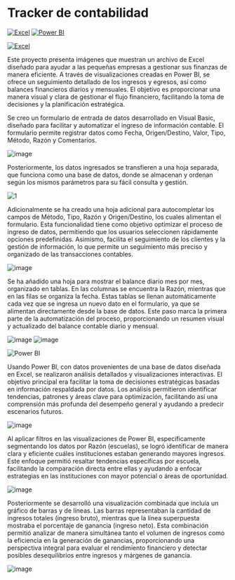 # Tracker de contabilidad  

[![Excel](https://img.shields.io/badge/Excel-2021+-green?style=for-the-badge&logo=microsoft-excel&logoColor=white&labelColor=101010)](https://www.microsoft.com/en-us/microsoft-365/excel)
[![Power BI](https://img.shields.io/badge/Power_BI-Desktop-red?style=for-the-badge&logo=power-bi&logoColor=white&labelColor=101010)](https://powerbi.microsoft.com/)
 

[![Excel](https://img.shields.io/badge/Excel-101010?style=for-the-badge&logo=microsoft-excel&logoColor=white)](https://www.microsoft.com/en-us/microsoft-365/excel)

Este proyecto presenta imágenes que muestran un archivo de Excel diseñado para ayudar a las pequeñas empresas a gestionar sus finanzas de manera eficiente. A través de visualizaciones creadas en Power BI, se ofrece un seguimiento detallado de los ingresos y egresos, así como balances financieros diarios y mensuales. El objetivo es proporcionar una manera visual y clara de gestionar el flujo financiero, facilitando la toma de decisiones y la planificación estratégica.

Se creo un formulario de entrada de datos desarrollado en Visual Basic, diseñado para facilitar y automatizar el ingreso de información contable. El formulario permite registrar datos como Fecha, Origen/Destino, Valor, Tipo, Método, Razón y Comentarios. 

![image](https://github.com/user-attachments/assets/d6e3e6a1-936b-4200-9c6e-5f0f3cddde31)  


Posteriormente, los datos ingresados se transfieren a una hoja separada, que funciona como una base de datos, donde se almacenan y ordenan según los mismos parámetros para su fácil consulta y gestión. 

![1](https://github.com/user-attachments/assets/4e3b6e1f-e7cb-4e96-a76f-e42f3f60a181)  


Adicionalmente se ha creado una hoja adicional para autocompletar los campos de Método, Tipo, Razón y Origen/Destino, los cuales alimentan el formulario. Esta funcionalidad tiene como objetivo optimizar el proceso de ingreso de datos, permitiendo que los usuarios seleccionen rápidamente opciones predefinidas. Asimismo, facilita el seguimiento de los clientes y la gestión de información, lo que permite un seguimiento más preciso y organizado de las transacciones contables. 

![image](https://github.com/user-attachments/assets/6a1b5b1c-9cf0-4aea-a1b4-c8dd66a4399c)  


Se ha añadido una hoja para mostrar el balance diario mes por mes, organizado en tablas. En las columnas se encuentra la Razón, mientras que en las filas se organiza la fecha. Estas tablas se llenan automáticamente cada vez que se ingresa un nuevo dato en el formulario, ya que se alimentan directamente desde la base de datos. Este paso marca la primera parte de la automatización del proceso, proporcionando un resumen visual y actualizado del balance contable diario y mensual. 

![image](https://github.com/user-attachments/assets/3a2a1df2-707b-4209-a44b-6edf6a534ea6)
![image](https://github.com/user-attachments/assets/4c92a3df-6daf-41ea-80da-da74959ed603)  

 

![Power BI](https://img.shields.io/badge/Power%20BI-3D85C6?style=for-the-badge&logo=power-bi&logoColor=white)

Usando Power BI, con datos provenientes de una base de datos diseñada en Excel, se realizaron análisis detallados y visualizaciones interactivas. El objetivo principal era facilitar la toma de decisiones estratégicas basadas en información respaldada por datos. Los análisis permitieron identificar tendencias, patrones y áreas clave para optimización, facilitando así una comprensión más profunda del desempeño general y ayudando a predecir escenarios futuros. 

![image](https://github.com/user-attachments/assets/fc33dbe5-946c-4a3a-b16d-d0681d8272a4)

Al aplicar filtros en las visualizaciones de Power BI, específicamente segmentando los datos por Razón (escuelas), se logró identificar de manera clara y eficiente cuáles instituciones estaban generando mayores ingresos. Este enfoque permitió resaltar tendencias específicas por escuela, facilitando la comparación directa entre ellas y ayudando a enfocar estrategias en las instituciones con mayor potencial o áreas de oportunidad.

![image](https://github.com/user-attachments/assets/0591be15-5de8-485c-bb03-5c8dbabda853)

Posteriormente se desarrolló una visualización combinada que incluía un gráfico de barras y de líneas. Las barras representaban la cantidad de ingresos totales (ingreso bruto), mientras que la línea superpuesta mostraba el porcentaje de ganancia (ingreso neto). Esta combinación permitió analizar de manera simultánea tanto el volumen de ingresos como la eficiencia en la generación de ganancias, proporcionando una perspectiva integral para evaluar el rendimiento financiero y detectar posibles desequilibrios entre ingresos y márgenes de ganancia.

![image](https://github.com/user-attachments/assets/0d97c561-7d8e-4ed6-8db7-0aa8087476d6)


